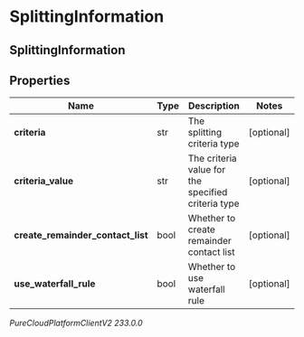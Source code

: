 # SplittingInformation

## SplittingInformation

## Properties

|Name | Type | Description | Notes|
|------------ | ------------- | ------------- | -------------|
| **criteria** | str | The splitting criteria type | [optional] |
| **criteria_value** | str | The criteria value for the specified criteria type | [optional] |
| **create_remainder_contact_list** | bool | Whether to create remainder contact list | [optional] |
| **use_waterfall_rule** | bool | Whether to use waterfall rule | [optional] |



_PureCloudPlatformClientV2 233.0.0_

